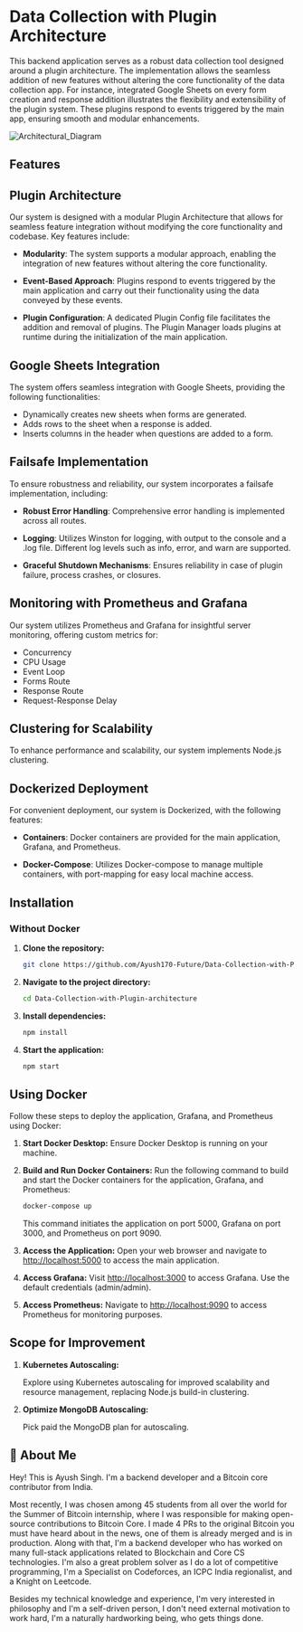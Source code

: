 # Data Collection with Plugin Architecture

This backend application serves as a robust data collection tool designed around a plugin architecture. The implementation allows the seamless addition of new features without altering the core functionality of the data collection app. For instance, integrated Google Sheets on every form creation and response addition illustrates the flexibility and extensibility of the plugin system. These plugins respond to events triggered by the main app, ensuring smooth and modular enhancements.

![Architectural_Diagram](./Architectural_Diagram.jpg)

## Features

## Plugin Architecture

Our system is designed with a modular Plugin Architecture that allows for seamless feature integration without modifying the core functionality and codebase. Key features include:

- **Modularity**: The system supports a modular approach, enabling the integration of new features without altering the core functionality.
  
- **Event-Based Approach**: Plugins respond to events triggered by the main application and carry out their functionality using the data conveyed by these events.

- **Plugin Configuration**: A dedicated Plugin Config file facilitates the addition and removal of plugins. The Plugin Manager loads plugins at runtime during the initialization of the main application.

## Google Sheets Integration

The system offers seamless integration with Google Sheets, providing the following functionalities:

- Dynamically creates new sheets when forms are generated.
- Adds rows to the sheet when a response is added.
- Inserts columns in the header when questions are added to a form.

## Failsafe Implementation

To ensure robustness and reliability, our system incorporates a failsafe implementation, including:

- **Robust Error Handling**: Comprehensive error handling is implemented across all routes.
  
- **Logging**: Utilizes Winston for logging, with output to the console and a .log file. Different log levels such as info, error, and warn are supported.

- **Graceful Shutdown Mechanisms**: Ensures reliability in case of plugin failure, process crashes, or closures.

## Monitoring with Prometheus and Grafana

Our system utilizes Prometheus and Grafana for insightful server monitoring, offering custom metrics for:

- Concurrency
- CPU Usage
- Event Loop
- Forms Route
- Response Route
- Request-Response Delay

## Clustering for Scalability

To enhance performance and scalability, our system implements Node.js clustering.

## Dockerized Deployment

For convenient deployment, our system is Dockerized, with the following features:

- **Containers**: Docker containers are provided for the main application, Grafana, and Prometheus.

- **Docker-Compose**: Utilizes Docker-compose to manage multiple containers, with port-mapping for easy local machine access.


## Installation

### Without Docker

1. **Clone the repository:**
   ```bash
   git clone https://github.com/Ayush170-Future/Data-Collection-with-Plugin-architecture.git

2. **Navigate to the project directory:**
   ```bash
   cd Data-Collection-with-Plugin-architecture
3. **Install dependencies:**
   ```bash
   npm install
4. **Start the application:**
   ```bash
   npm start

## Using Docker

Follow these steps to deploy the application, Grafana, and Prometheus using Docker:

1. **Start Docker Desktop:**
    Ensure Docker Desktop is running on your machine.

2. **Build and Run Docker Containers:**
    Run the following command to build and start the Docker containers for the application, Grafana, and Prometheus:
    ```bash
    docker-compose up
    ```
    This command initiates the application on port 5000, Grafana on port 3000, and Prometheus on port 9090.

3. **Access the Application:**
    Open your web browser and navigate to [http://localhost:5000](http://localhost:5000) to access the main application.

4. **Access Grafana:**
    Visit [http://localhost:3000](http://localhost:3000) to access Grafana. Use the default credentials (admin/admin).

5. **Access Prometheus:**
    Navigate to [http://localhost:9090](http://localhost:9090) to access Prometheus for monitoring purposes.
## Scope for Improvement

1. **Kubernetes Autoscaling:**

   Explore using Kubernetes autoscaling for improved scalability and resource management, replacing Node.js build-in clustering.

2. **Optimize MongoDB Autoscaling:**

   Pick paid the MongoDB plan for autoscaling.


## 🚀 About Me

Hey! This is Ayush Singh. I'm a backend developer and a Bitcoin core contributor from India. 

Most recently, I was chosen among 45 students from all over the world for the Summer of Bitcoin internship, where I was responsible for making open-source contributions to Bitcoin Core. I made 4 PRs to the original Bitcoin you must have heard about in the news, one of them is already merged and is in production. Along with that, I'm a backend developer who has worked on many full-stack applications related to Blockchain and Core CS technologies. I'm also a great problem solver as I do a lot of competitive programming, I'm a Specialist on Codeforces, an ICPC India regionalist, and a Knight on Leetcode.

Besides my technical knowledge and experience, I'm very interested in philosophy and I'm a self-driven person, I don't need external motivation to work hard, I'm a naturally hardworking being, who gets things done.
